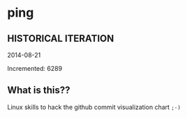 # ping

## HISTORICAL ITERATION
2014-08-21

Incremented: 6289

## What is this?? 
Linux skills to hack the github commit visualization chart `;-)`
